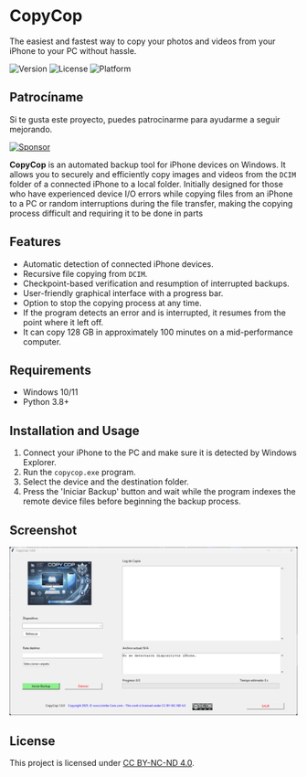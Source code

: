 # CopyCop 

The easiest and fastest way to copy your photos and videos from your iPhone to your PC without hassle.

![Version](https://img.shields.io/badge/version-1.0.0-blue)
![License](https://img.shields.io/badge/license-CC%20BY--NC--ND%204.0-green)
![Platform](https://img.shields.io/badge/platform-Windows-orange)

## Patrocíname

Si te gusta este proyecto, puedes patrocinarme para ayudarme a seguir mejorando.

[![Sponsor](https://img.shields.io/badge/sponsor-GitHub-yellow?logo=github)](https://github.com/sponsors/JuanSparrow)

**CopyCop** is an automated backup tool for iPhone devices on Windows. It allows you to securely and efficiently copy images and videos from the `DCIM` folder of a connected iPhone to a local folder.
Initially designed for those who have experienced device I/O errors while copying files from an iPhone to a PC or random interruptions during the file transfer, making the copying process difficult and requiring it to be done in parts

## Features
- Automatic detection of connected iPhone devices.
- Recursive file copying from `DCIM`.
- Checkpoint-based verification and resumption of interrupted backups.
- User-friendly graphical interface with a progress bar.
- Option to stop the copying process at any time.
- If the program detects an error and is interrupted, it resumes from the point where it left off.
- It can copy 128 GB in approximately 100 minutes on a mid-performance computer.

## Requirements
- Windows 10/11
- Python 3.8+

## Installation and Usage
1. Connect your iPhone to the PC and make sure it is detected by Windows Explorer.
2. Run the `copycop.exe` program.
3. Select the device and the destination folder.
4. Press the 'Iniciar Backup' button and wait while the program indexes the remote device files before beginning the backup process.

## Screenshot
![CopyCop Interface](images/copycop.png)

## License
This project is licensed under [CC BY-NC-ND 4.0](https://creativecommons.org/licenses/by-nc-nd/4.0/legalcode).
